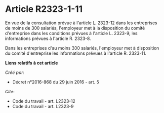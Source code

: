 # Article R2323-1-11

En vue de la consultation prévue à l'article L. 2323-12 dans les entreprises de moins de 300 salariés, l'employeur met à la
disposition du comité d'entreprise dans les conditions prévues à l'article L. 2323-9, les informations prévues à l'article R.
2323-8. 

Dans les entreprises d'au moins 300 salariés, l'employeur met à disposition du comité d'entreprise les informations prévues à
l'article R. 2323-11.

**Liens relatifs à cet article**

_Créé par_:

  - Décret n°2016-868 du 29 juin 2016 - art. 5

_Cite_:

  - Code du travail - art. L2323-12
  - Code du travail - art. L2323-9
